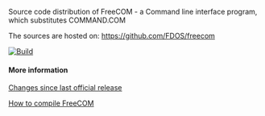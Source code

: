 Source code distribution of FreeCOM - a Command line interface
program, which substitutes COMMAND.COM

The sources are hosted on:
https://github.com/FDOS/freecom

<!-- Upstream Master -->
<!-- [![Build](https://github.com/FDOS/freecom/workflows/Build/badge.svg)](https://github.com/FDOS/freecom/actions) -->
<!-- Local Branch -->
[![Build](../../workflows/Build/badge.svg)](../../actions)

#### More information
[Changes since last official release](https://github.com/FDOS/freecom/commits/master)

[How to compile FreeCOM](docs/compile.txt)
